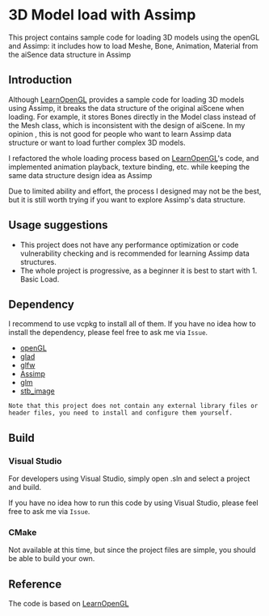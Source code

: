 # 3D Model load with Assimp 
This project contains sample code for loading 3D models using the openGL and Assimp: it includes how to load Meshe, Bone, Animation, Material from the aiSence data structure in Assimp

## Introduction
Although [LearnOpenGL](https://learnopengl-cn.github.io/03%20Model%20Loading/01%20Assimp/) provides a sample code for loading 3D models using Assimp, it breaks the data structure of the original aiScene when loading. For example, it stores Bones directly in the Model class instead of the Mesh class, which is inconsistent with the design of aiScene. In my opinion , this is not good for people who want to learn Assimp data structure or want to load further complex 3D models.

I refactored the whole loading process based on [LearnOpenGL](https://learnopengl-cn.github.io/03%20Model%20Loading/01%20Assimp/)'s code, and implemented animation playback, texture binding, etc. while keeping the same data structure design idea as Assimp

Due to limited ability and effort, the process I designed may not be the best, but it is still worth trying if you want to explore Assimp's data structure.

## Usage suggestions
* This project does not have any performance optimization or code vulnerability checking and is recommended for learning Assimp data structures.
* The whole project is progressive, as a beginner it is best to start with 1. Basic Load.

## Dependency
I recommend to use vcpkg to install all of them. If you have no idea how to install the dependency, please feel free to ask me via `Issue`.
* [openGL](https://www.opengl.org/)
* [glad](https://github.com/Dav1dde/glad)
* [glfw](https://www.glfw.org/)
* [Assimp](http://assimp.org/)
* [glm](https://glm.g-truc.net/0.9.8/index.html)
* [stb_image](https://github.com/nothings/stb)

`Note that this project does not contain any external library files or header files, you need to install and configure them yourself.`

## Build
### Visual Studio
For developers using Visual Studio, simply open .sln and select a project and build. 

If you have no idea how to run this code by using Visual Studio, please feel free to ask me via `Issue`.

### CMake
Not available at this time, but since the project files are simple, you should be able to build your own.



## Reference
The code is based on [LearnOpenGL](https://learnopengl-cn.github.io/03%20Model%20Loading/01%20Assimp/)